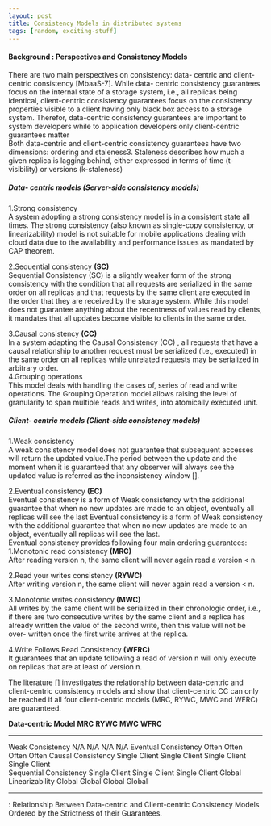 ```yaml
---
layout: post
title: Consistency Models in distributed systems
tags: [random, exciting-stuff]
---
```


#### Background : Perspectives and Consistency Models  
There are two main perspectives on consistency: data- centric and client-centric consistency [MbaaS-7]. While data- centric consistency guarantees focus on the internal state of a storage system, i.e., all replicas being identical, client-centric consistency guarantees focus on the consistency properties visible to a client having only black box access to a storage system. Therefor, data-centric consistency guarantees are important to system developers while to application developers only client-centric guarantees matter  
Both data-centric and client-centric consistency guarantees have two dimensions: ordering and staleness3. Staleness describes how much a given replica is lagging behind, either expressed in terms of time (t-visibility) or versions (k-staleness)  

##### Data- centric models (Server-side consistency models)  
1.Strong consistency  
A system adopting a strong consistency model is in a consistent state all times.
The strong consistency (also known as single-copy consistency, or linearizability) model is not suitable for mobile applications dealing with cloud data due to the availability and performance issues as mandated by CAP theorem.  

2.Sequential consistency **(SC)**  
Sequential Consistency (SC) is a slightly weaker form of the strong consistency with the condition that all requests are serialized in the same order on all replicas and that requests by the same client are executed in the order that they are received by the storage system. While this model does not guarantee anything about the recentness of values read by clients, it mandates that all updates become visible to clients in the same order.      

3.Causal consistency **(CC)**    
In a system adapting the Causal Consistency (CC) , all requests that have a causal relationship to another request must be serialized (i.e., executed) in the same order on all replicas while unrelated requests may be serialized in arbitrary order.  
4.Grouping operations  
This model deals with handling the cases of, series of read and write operations. The Grouping Operation model allows raising the level of granularity to span multiple reads and writes, into atomically executed unit.  

##### Client- centric models (Client-side consistency models)  
1.Weak  consistency  
A weak consistency model does not guarantee that subsequent accesses will return the updated value.The period between the update and the moment when it is guaranteed that any observer will always see the updated value is referred as the inconsistency window [].  

2.Eventual  consistency **(EC)**  
Eventual consistency is a form of Weak consistency with the additional guarantee that when no new updates are made to an object, eventually all replicas will see the last Eventual consistency is a form of Weak consistency with the additional guarantee that when no new updates are made to an object, eventually all replicas will see the last.  
Eventual consistency provides following four main ordering guarantees:  
1.Monotonic read consistency **(MRC)**    
After reading version n, the same client will never again read a version < n.  

2.Read your writes consistency **(RYWC)**   
After writing version n, the same client will never again read a version < n.   
 
3.Monotonic writes consistency **(MWC)**   
All writes by the same client will be serialized in their chronologic order, i.e., if there are two consecutive writes by the same client and a replica has already written the value of the second write, then this value will not be over- written once the first write arrives at the replica.  

4.Write Follows Read Consistency **(WFRC)**   
 It guarantees that an update following a read of version n will only execute on replicas that are at least of version n.  

The literature [] investigates the relationship between data-centric and client-centric consistency models and show that client-centric CC can only be reached if all four client-centric models (MRC, RYWC, MWC and WFRC) are guaranteed.  

**Data-centric Model**        	**MRC**     	  **RYWC** 	            **MWC**            **WFRC**
-----------------------   --------------     --------------        --------------      --------------
Weak Consistency	          N/A    	             N/A                    N/A   	            N/A
Eventual Consistency 	      Often               Often                 Often               Often
Causal Consistency        Single Client 	    Single  Client  	    Single   Client      Single   Client  
Sequential Consistency    Single Client        Single  Client      	Single  Client        Global
Linearizability           Global               Global                Global               Global
-----------------------  --------------     --------------        --------------      --------------
: Relationship Between Data-centric and Client-centric Consistency Models Ordered by the Strictness of their Guarantees.  
